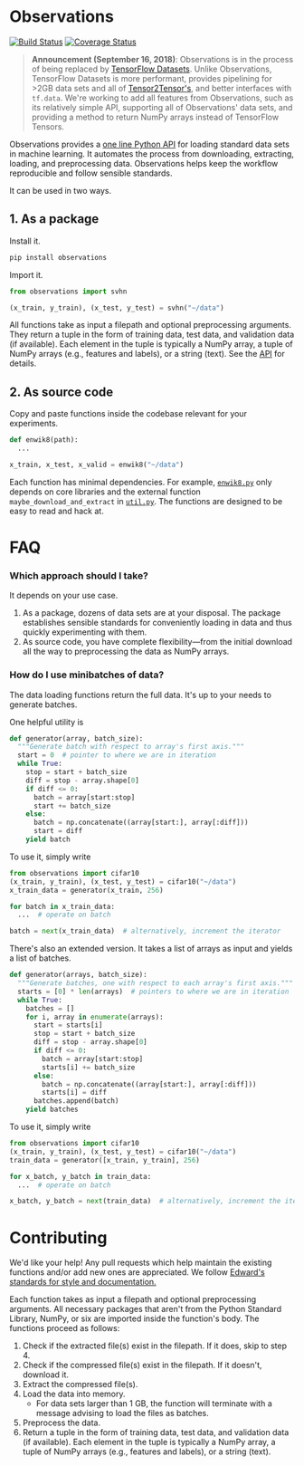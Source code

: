 # Observations

[![Build Status](https://travis-ci.org/edwardlib/observations.svg?branch=master)](https://travis-ci.org/edwardlib/observations)
[![Coverage Status](https://coveralls.io/repos/github/edwardlib/observations/badge.svg?branch=master&cacheBuster=1)](https://coveralls.io/github/edwardlib/observations?branch=master)

> __Announcement (September 16, 2018)__: Observations is in the process of being replaced by [TensorFlow Datasets](https://github.com/tensorflow/datasets). Unlike Observations, TensorFlow Datasets is more performant, provides pipelining for >2GB data sets and all of [Tensor2Tensor's](https://github.com/tensorflow/tensor2tensor/tree/06862886125f5b5d262e2b0e6ffeba059dc0d57d/tensor2tensor/data_generators), and better interfaces with `tf.data`. We're working to add all features from Observations, such as its relatively simple API, supporting all of Observations' data sets, and providing a method to return NumPy arrays instead of TensorFlow Tensors.

Observations provides a
[one line Python API](http://edwardlib.org/api/observations)
for loading standard data sets in machine learning. It automates the
process from downloading, extracting, loading, and preprocessing data.
Observations helps keep the workflow reproducible and follow sensible
standards.

It can be used in two ways.

## 1. As a package

Install it.
```bash
pip install observations
```
Import it.
```python
from observations import svhn

(x_train, y_train), (x_test, y_test) = svhn("~/data")
```
All functions take as input a filepath and optional preprocessing
arguments. They return a tuple in the form of training data, test
data, and validation data (if available). Each element in the tuple
is typically a NumPy array, a tuple of NumPy arrays (e.g., features
and labels), or a string (text). See the
[API](http://edwardlib.org/api/observations) for details.

## 2. As source code

Copy and paste functions inside the codebase relevant for your
experiments.

```python
def enwik8(path):
  ...

x_train, x_test, x_valid = enwik8("~/data")
```

Each function has minimal dependencies. For example,
[`enwik8.py`](observations/enwik8.py) only depends on core libraries and
the external function ``maybe_download_and_extract`` in
[`util.py`](observations/util.py). The functions are designed to be easy to
read and hack at.

# FAQ

### Which approach should I take?

It depends on your use case.

1. As a package, dozens of data sets are at your disposal. The package establishes sensible standards for conveniently loading in data and thus quickly experimenting with them.
2. As source code, you have complete flexibility—from the initial download all the way to preprocessing the data as NumPy arrays.

### How do I use minibatches of data?

The data loading functions return the full data. It's up to your needs
to generate batches.

One helpful utility is
```python
def generator(array, batch_size):
  """Generate batch with respect to array's first axis."""
  start = 0  # pointer to where we are in iteration
  while True:
    stop = start + batch_size
    diff = stop - array.shape[0]
    if diff <= 0:
      batch = array[start:stop]
      start += batch_size
    else:
      batch = np.concatenate((array[start:], array[:diff]))
      start = diff
    yield batch
```
To use it, simply write
```python
from observations import cifar10
(x_train, y_train), (x_test, y_test) = cifar10("~/data")
x_train_data = generator(x_train, 256)

for batch in x_train_data:
  ...  # operate on batch

batch = next(x_train_data)  # alternatively, increment the iterator
```
There's also an extended version. It takes a list of arrays as input
and yields a list of batches.
```python
def generator(arrays, batch_size):
  """Generate batches, one with respect to each array's first axis."""
  starts = [0] * len(arrays)  # pointers to where we are in iteration
  while True:
    batches = []
    for i, array in enumerate(arrays):
      start = starts[i]
      stop = start + batch_size
      diff = stop - array.shape[0]
      if diff <= 0:
        batch = array[start:stop]
        starts[i] += batch_size
      else:
        batch = np.concatenate((array[start:], array[:diff]))
        starts[i] = diff
      batches.append(batch)
    yield batches
```
To use it, simply write
```python
from observations import cifar10
(x_train, y_train), (x_test, y_test) = cifar10("~/data")
train_data = generator([x_train, y_train], 256)

for x_batch, y_batch in train_data:
  ...  # operate on batch

x_batch, y_batch = next(train_data)  # alternatively, increment the iterator
```

# Contributing

We'd like your help! Any pull requests which help maintain the
existing functions and/or add new ones are appreciated.
We follow [Edward's standards for style and documentation.](http://edwardlib.org/contributing)

Each function takes as input a filepath and optional preprocessing
arguments. All necessary packages that aren't from the Python Standard
Library, NumPy, or six are imported inside the function's body.
The functions proceed as follows:

1. Check if the extracted file(s) exist in the filepath. If it does,
   skip to step 4.
2. Check if the compressed file(s) exist in the filepath. If it doesn't,
   download it.
3. Extract the compressed file(s).
4. Load the data into memory.
   + For data sets larger than 1 GB, the function will terminate with
     a message advising to load the files as batches.
5. Preprocess the data.
6. Return a tuple in the form of training data, test data, and
   validation data (if available). Each element in the tuple
    is typically a NumPy array, a tuple of NumPy arrays (e.g., features
    and labels), or a string (text).
